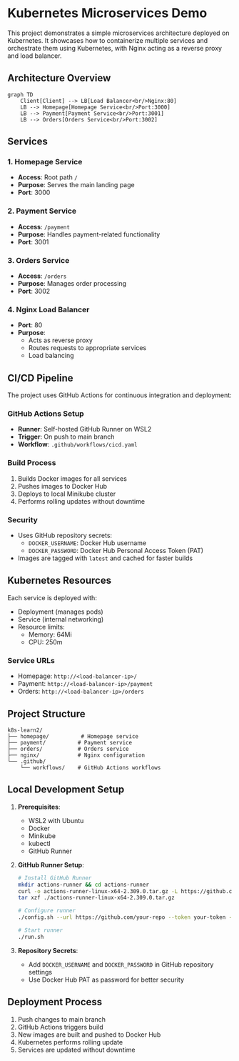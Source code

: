# Kubernetes Microservices Demo

This project demonstrates a simple microservices architecture deployed on Kubernetes. It showcases how to containerize multiple services and orchestrate them using Kubernetes, with Nginx acting as a reverse proxy and load balancer.

## Architecture Overview

```mermaid
graph TD
    Client[Client] --> LB[Load Balancer<br/>Nginx:80]
    LB --> Homepage[Homepage Service<br/>Port:3000]
    LB --> Payment[Payment Service<br/>Port:3001]
    LB --> Orders[Orders Service<br/>Port:3002]
```

## Services

### 1. Homepage Service

- **Access**: Root path `/`
- **Purpose**: Serves the main landing page
- **Port**: 3000

### 2. Payment Service

- **Access**: `/payment`
- **Purpose**: Handles payment-related functionality
- **Port**: 3001

### 3. Orders Service

- **Access**: `/orders`
- **Purpose**: Manages order processing
- **Port**: 3002

### 4. Nginx Load Balancer

- **Port**: 80
- **Purpose**:
  - Acts as reverse proxy
  - Routes requests to appropriate services
  - Load balancing

## CI/CD Pipeline

The project uses GitHub Actions for continuous integration and deployment:

### GitHub Actions Setup

- **Runner**: Self-hosted GitHub Runner on WSL2
- **Trigger**: On push to main branch
- **Workflow**: `.github/workflows/cicd.yaml`

### Build Process

1. Builds Docker images for all services
2. Pushes images to Docker Hub
3. Deploys to local Minikube cluster
4. Performs rolling updates without downtime

### Security

- Uses GitHub repository secrets:
  - `DOCKER_USERNAME`: Docker Hub username
  - `DOCKER_PASSWORD`: Docker Hub Personal Access Token (PAT)
- Images are tagged with `latest` and cached for faster builds

## Kubernetes Resources

Each service is deployed with:

- Deployment (manages pods)
- Service (internal networking)
- Resource limits:
  - Memory: 64Mi
  - CPU: 250m

### Service URLs

- Homepage: `http://<load-balancer-ip>/`
- Payment: `http://<load-balancer-ip>/payment`
- Orders: `http://<load-balancer-ip>/orders`

## Project Structure

```
k8s-learn2/
├── homepage/          # Homepage service
├── payment/          # Payment service
├── orders/           # Orders service
├── nginx/            # Nginx configuration
└── .github/
    └── workflows/    # GitHub Actions workflows
```

## Local Development Setup

1. **Prerequisites**:

   - WSL2 with Ubuntu
   - Docker
   - Minikube
   - kubectl
   - GitHub Runner

2. **GitHub Runner Setup**:

   ```bash
   # Install GitHub Runner
   mkdir actions-runner && cd actions-runner
   curl -o actions-runner-linux-x64-2.309.0.tar.gz -L https://github.com/actions/runner/releases/download/v2.309.0/actions-runner-linux-x64-2.309.0.tar.gz
   tar xzf ./actions-runner-linux-x64-2.309.0.tar.gz

   # Configure runner
   ./config.sh --url https://github.com/your-repo --token your-token --labels self-hosted,linux

   # Start runner
   ./run.sh
   ```

3. **Repository Secrets**:
   - Add `DOCKER_USERNAME` and `DOCKER_PASSWORD` in GitHub repository settings
   - Use Docker Hub PAT as password for better security

## Deployment Process

1. Push changes to main branch
2. GitHub Actions triggers build
3. New images are built and pushed to Docker Hub
4. Kubernetes performs rolling update
5. Services are updated without downtime
